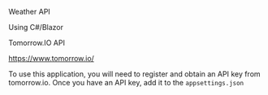 Weather API

Using C#/Blazor

Tomorrow.IO API

https://www.tomorrow.io/

To use this application, you will need to register and obtain an API key from tomorrow.io. Once you have an API key, add it to the `appsettings.json`
